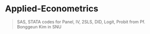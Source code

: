 # Applied-Econometrics
> SAS, STATA codes for Panel, IV, 2SLS, DID, Logit, Probit from Pf. Bonggeun Kim in SNU
